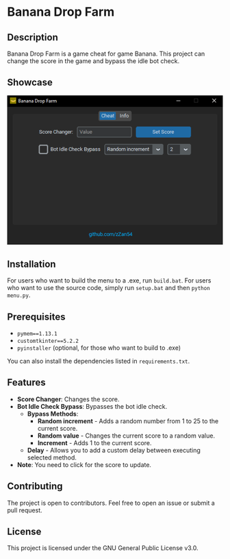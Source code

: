 # Banana Drop Farm

## Description
Banana Drop Farm is a game cheat for game Banana. This project can change the score in the game and bypass the idle bot check.

## Showcase
![Showcase Image](/img/menu_v1.1.png)

## Installation
For users who want to build the menu to a .exe, run `build.bat`. For users who want to use the source code, simply run `setup.bat` and then `python menu.py`.

## Prerequisites
- `pymem==1.13.1`
- `customtkinter==5.2.2`
- `pyinstaller` (optional, for those who want to build to .exe)

You can also install the dependencies listed in `requirements.txt`.

## Features
- **Score Changer**: Changes the score.
- **Bot Idle Check Bypass**: Bypasses the bot idle check.
    - **Bypass Methods**:
        - **Random increment** - Adds a random number from 1 to 25 to the current score.
        - **Random value** - Changes the current score to a random value.
        - **Increment** - Adds 1 to the current score.
    - **Delay** - Allows you to add a custom delay between executing selected method.
- **Note**: You need to click for the score to update.

## Contributing
The project is open to contributors. Feel free to open an issue or submit a pull request.

## License
This project is licensed under the GNU General Public License v3.0.

